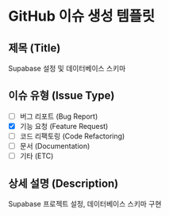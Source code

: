 # GitHub 이슈 생성 템플릿

## 제목 (Title)

Supabase 설정 및 데이터베이스 스키마

## 이슈 유형 (Issue Type)

- [ ] 버그 리포트 (Bug Report)
- [x] 기능 요청 (Feature Request)
- [ ] 코드 리팩토링 (Code Refactoring)
- [ ] 문서 (Documentation)
- [ ] 기타 (ETC)

## 상세 설명 (Description)

Supabase 프로젝트 설정, 데이터베이스 스키마 구현

